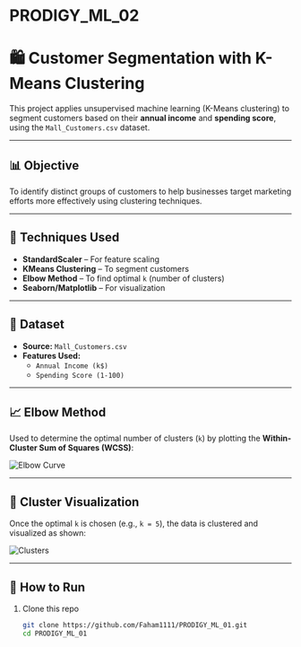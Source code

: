 # PRODIGY_ML_02

# 🛍️ Customer Segmentation with K-Means Clustering

This project applies unsupervised machine learning (K-Means clustering) to segment customers based on their **annual income** and **spending score**, using the `Mall_Customers.csv` dataset.

---

## 📊 Objective

To identify distinct groups of customers to help businesses target marketing efforts more effectively using clustering techniques.

---

## 🧠 Techniques Used

- **StandardScaler** – For feature scaling  
- **KMeans Clustering** – To segment customers  
- **Elbow Method** – To find optimal `k` (number of clusters)  
- **Seaborn/Matplotlib** – For visualization

---

## 📂 Dataset

- **Source:** `Mall_Customers.csv`
- **Features Used:**
  - `Annual Income (k$)`
  - `Spending Score (1-100)`

---

## 📈 Elbow Method

Used to determine the optimal number of clusters (`k`) by plotting the **Within-Cluster Sum of Squares (WCSS)**:

![Elbow Curve](images/elbow.png)

---

## 🎯 Cluster Visualization

Once the optimal `k` is chosen (e.g., `k = 5`), the data is clustered and visualized as shown:

![Clusters](images/clusters.png)

---

## 🚀 How to Run

1. Clone this repo
   ```bash
   git clone https://github.com/Faham1111/PRODIGY_ML_01.git
   cd PRODIGY_ML_01
